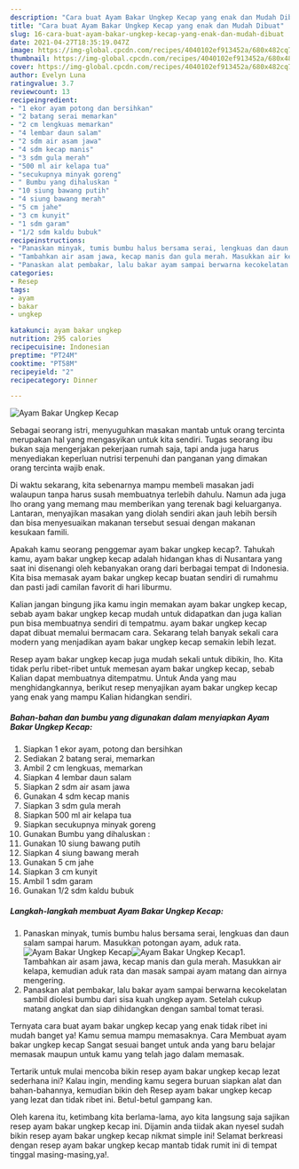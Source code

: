```yaml
---
description: "Cara buat Ayam Bakar Ungkep Kecap yang enak dan Mudah Dibuat"
title: "Cara buat Ayam Bakar Ungkep Kecap yang enak dan Mudah Dibuat"
slug: 16-cara-buat-ayam-bakar-ungkep-kecap-yang-enak-dan-mudah-dibuat
date: 2021-04-27T18:35:19.047Z
image: https://img-global.cpcdn.com/recipes/4040102ef913452a/680x482cq70/ayam-bakar-ungkep-kecap-foto-resep-utama.jpg
thumbnail: https://img-global.cpcdn.com/recipes/4040102ef913452a/680x482cq70/ayam-bakar-ungkep-kecap-foto-resep-utama.jpg
cover: https://img-global.cpcdn.com/recipes/4040102ef913452a/680x482cq70/ayam-bakar-ungkep-kecap-foto-resep-utama.jpg
author: Evelyn Luna
ratingvalue: 3.7
reviewcount: 13
recipeingredient:
- "1 ekor ayam potong dan bersihkan"
- "2 batang serai memarkan"
- "2 cm lengkuas memarkan"
- "4 lembar daun salam"
- "2 sdm air asam jawa"
- "4 sdm kecap manis"
- "3 sdm gula merah"
- "500 ml air kelapa tua"
- "secukupnya minyak goreng"
- " Bumbu yang dihaluskan "
- "10 siung bawang putih"
- "4 siung bawang merah"
- "5 cm jahe"
- "3 cm kunyit"
- "1 sdm garam"
- "1/2 sdm kaldu bubuk"
recipeinstructions:
- "Panaskan minyak, tumis bumbu halus bersama serai, lengkuas dan daun salam sampai harum. Masukkan potongan ayam, aduk rata."
- "Tambahkan air asam jawa, kecap manis dan gula merah. Masukkan air kelapa, kemudian aduk rata dan masak sampai ayam matang dan airnya mengering."
- "Panaskan alat pembakar, lalu bakar ayam sampai berwarna kecokelatan sambil diolesi bumbu dari sisa kuah ungkep ayam. Setelah cukup matang angkat dan siap dihidangkan dengan sambal tomat terasi."
categories:
- Resep
tags:
- ayam
- bakar
- ungkep

katakunci: ayam bakar ungkep 
nutrition: 295 calories
recipecuisine: Indonesian
preptime: "PT24M"
cooktime: "PT58M"
recipeyield: "2"
recipecategory: Dinner

---
```



![Ayam Bakar Ungkep Kecap](https://img-global.cpcdn.com/recipes/4040102ef913452a/680x482cq70/ayam-bakar-ungkep-kecap-foto-resep-utama.jpg)

Sebagai seorang istri, menyuguhkan masakan mantab untuk orang tercinta merupakan hal yang mengasyikan untuk kita sendiri. Tugas seorang ibu bukan saja mengerjakan pekerjaan rumah saja, tapi anda juga harus menyediakan keperluan nutrisi terpenuhi dan panganan yang dimakan orang tercinta wajib enak.

Di waktu  sekarang, kita sebenarnya mampu membeli masakan jadi walaupun tanpa harus susah membuatnya terlebih dahulu. Namun ada juga lho orang yang memang mau memberikan yang terenak bagi keluarganya. Lantaran, menyajikan masakan yang diolah sendiri akan jauh lebih bersih dan bisa menyesuaikan makanan tersebut sesuai dengan makanan kesukaan famili. 



Apakah kamu seorang penggemar ayam bakar ungkep kecap?. Tahukah kamu, ayam bakar ungkep kecap adalah hidangan khas di Nusantara yang saat ini disenangi oleh kebanyakan orang dari berbagai tempat di Indonesia. Kita bisa memasak ayam bakar ungkep kecap buatan sendiri di rumahmu dan pasti jadi camilan favorit di hari liburmu.

Kalian jangan bingung jika kamu ingin memakan ayam bakar ungkep kecap, sebab ayam bakar ungkep kecap mudah untuk didapatkan dan juga kalian pun bisa membuatnya sendiri di tempatmu. ayam bakar ungkep kecap dapat dibuat memalui bermacam cara. Sekarang telah banyak sekali cara modern yang menjadikan ayam bakar ungkep kecap semakin lebih lezat.

Resep ayam bakar ungkep kecap juga mudah sekali untuk dibikin, lho. Kita tidak perlu ribet-ribet untuk memesan ayam bakar ungkep kecap, sebab Kalian dapat membuatnya ditempatmu. Untuk Anda yang mau menghidangkannya, berikut resep menyajikan ayam bakar ungkep kecap yang enak yang mampu Kalian hidangkan sendiri.

<!--inarticleads1-->

##### Bahan-bahan dan bumbu yang digunakan dalam menyiapkan Ayam Bakar Ungkep Kecap:

1. Siapkan 1 ekor ayam, potong dan bersihkan
1. Sediakan 2 batang serai, memarkan
1. Ambil 2 cm lengkuas, memarkan
1. Siapkan 4 lembar daun salam
1. Siapkan 2 sdm air asam jawa
1. Gunakan 4 sdm kecap manis
1. Siapkan 3 sdm gula merah
1. Siapkan 500 ml air kelapa tua
1. Siapkan secukupnya minyak goreng
1. Gunakan  Bumbu yang dihaluskan :
1. Gunakan 10 siung bawang putih
1. Siapkan 4 siung bawang merah
1. Gunakan 5 cm jahe
1. Siapkan 3 cm kunyit
1. Ambil 1 sdm garam
1. Gunakan 1/2 sdm kaldu bubuk




<!--inarticleads2-->

##### Langkah-langkah membuat Ayam Bakar Ungkep Kecap:

1. Panaskan minyak, tumis bumbu halus bersama serai, lengkuas dan daun salam sampai harum. Masukkan potongan ayam, aduk rata.
<img src="https://img-global.cpcdn.com/steps/eb90839c26ce75bc/160x128cq70/ayam-bakar-ungkep-kecap-langkah-memasak-1-foto.jpg" alt="Ayam Bakar Ungkep Kecap"><img src="https://img-global.cpcdn.com/steps/52e86925ac4c8b3c/160x128cq70/ayam-bakar-ungkep-kecap-langkah-memasak-1-foto.jpg" alt="Ayam Bakar Ungkep Kecap">1. Tambahkan air asam jawa, kecap manis dan gula merah. Masukkan air kelapa, kemudian aduk rata dan masak sampai ayam matang dan airnya mengering.
1. Panaskan alat pembakar, lalu bakar ayam sampai berwarna kecokelatan sambil diolesi bumbu dari sisa kuah ungkep ayam. Setelah cukup matang angkat dan siap dihidangkan dengan sambal tomat terasi.




Ternyata cara buat ayam bakar ungkep kecap yang enak tidak ribet ini mudah banget ya! Kamu semua mampu memasaknya. Cara Membuat ayam bakar ungkep kecap Sangat sesuai banget untuk anda yang baru belajar memasak maupun untuk kamu yang telah jago dalam memasak.

Tertarik untuk mulai mencoba bikin resep ayam bakar ungkep kecap lezat sederhana ini? Kalau ingin, mending kamu segera buruan siapkan alat dan bahan-bahannya, kemudian bikin deh Resep ayam bakar ungkep kecap yang lezat dan tidak ribet ini. Betul-betul gampang kan. 

Oleh karena itu, ketimbang kita berlama-lama, ayo kita langsung saja sajikan resep ayam bakar ungkep kecap ini. Dijamin anda tiidak akan nyesel sudah bikin resep ayam bakar ungkep kecap nikmat simple ini! Selamat berkreasi dengan resep ayam bakar ungkep kecap mantab tidak rumit ini di tempat tinggal masing-masing,ya!.

